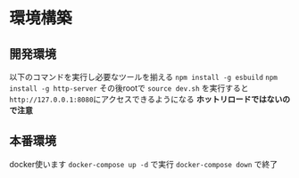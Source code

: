 # 環境構築
## 開発環境
以下のコマンドを実行し必要なツールを揃える
`npm install -g esbuild`
`npm install -g http-server`
その後rootで
`source dev.sh`
を実行すると`http://127.0.0.1:8080`にアクセスできるようになる
**ホットリロードではないので注意**

## 本番環境
docker使います
`docker-compose up -d`
で実行
`docker-compose down`
で終了